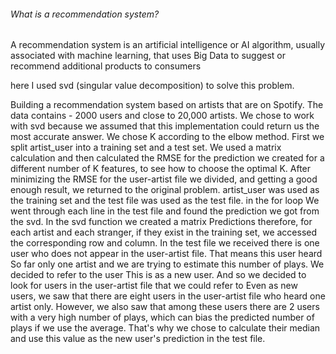 ###### What is a recommendation system?

A recommendation system is an artificial intelligence or AI algorithm, usually associated with machine learning, that uses Big Data to suggest or recommend additional products to consumers

here I used svd (singular value decomposition) to solve this problem.

Building a recommendation system based on artists that are on Spotify. 
The data contains - 2000 users and close to 20,000 artists.
We chose to work with svd because we assumed that this implementation could return us the most accurate answer. We chose K according to the elbow method.
First we split artist_user into a training set and a test set. We used a matrix calculation and then calculated the RMSE for the prediction we created for a different number of K features, to see how to choose the optimal K.
After minimizing the RMSE for the user-artist file we divided, and getting a good enough result, we returned to the original problem. artist_user was used as the training set and the test file was used as the test file. in the for loop
We went through each line in the test file and found the prediction we got from the svd. In the svd function we created a matrix
Predictions therefore, for each artist and each stranger, if they exist in the training set, we accessed the corresponding row and column.
In the test file we received there is one user who does not appear in the user-artist file. That means this user heard
So far only one artist and we are trying to estimate this number of plays. We decided to refer to the user
This is as a new user. And so we decided to look for users in the user-artist file that we could refer to
Even as new users, we saw that there are eight users in the user-artist file who heard one artist
only. However, we also saw that among these users there are 2 users with a very high number of plays, which can bias the predicted number of plays if we use the average. That's why we chose to calculate their median and use this value as the new user's prediction in the test file.
